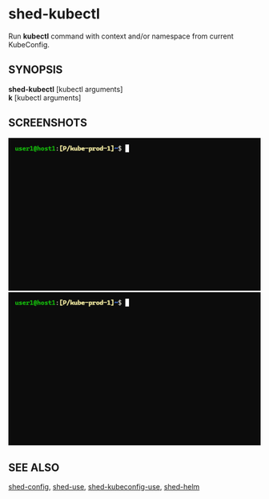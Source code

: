 # shed-kubectl

Run **kubectl** command with context and/or namespace from current KubeConfig.

## SYNOPSIS

**shed-kubectl** [kubectl arguments]\
**k** [kubectl arguments]

## SCREENSHOTS

![shed-use-shed-kubectl](shed-use-shed-kubectl.gif "shed-use-shed-kubectl")
![shed-kubeconfig-use-shed-kubectl](shed-kubeconfig-use-shed-kubectl.gif "shed-kubeconfig-use-shed-kubectl")

## SEE ALSO

[shed-config](shed-config.md), [shed-use](shed-use.md), [shed-kubeconfig-use](shed-kubeconfig-use.md), [shed-helm](shed-helm.md)
